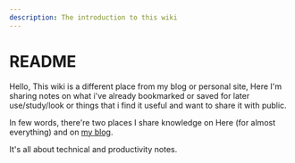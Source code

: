```yaml
---
description: The introduction to this wiki
---
```


# README

Hello, This wiki is a different place from my blog or personal site, Here I'm sharing notes on what i've already bookmarked or saved for later use/study/look or things that i find it useful and want to share it with public.

In few words, there're two places I share knowledge on Here (for almost everything) and on [my blog](https://zeyadetman.com).



It's all about technical and productivity notes.

